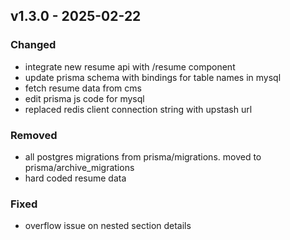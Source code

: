 ## v1.3.0 - 2025-02-22

### Changed

- integrate new resume api with /resume component
- update prisma schema with bindings for table names in mysql
- fetch resume data from cms
- edit prisma js code for mysql
- replaced redis client connection string with upstash url

### Removed

- all postgres migrations from prisma/migrations. moved to prisma/archive_migrations
- hard coded resume data

### Fixed

- overflow issue on nested section details
